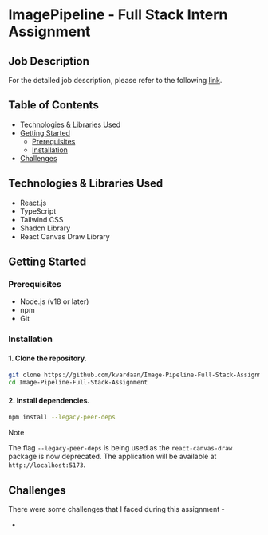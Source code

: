# ImagePipeline - Full Stack Intern Assignment

## Job Description

For the detailed job description, please refer to the following [link](https://festive-spectrum-d2d.notion.site/Full-Stack-Front-End-Focused-Intern-Assignment-15a433b38640806184eeed76e2c76fba).

## Table of Contents

- [Technologies & Libraries Used](#technologies-used)
- [Getting Started](#getting-started)
  - [Prerequisites](#prerequisites)
  - [Installation](#installation)
- [Challenges](#challenges)

## Technologies & Libraries Used

- React.js
- TypeScript
- Tailwind CSS
- Shadcn Library
- React Canvas Draw Library

## Getting Started

### Prerequisites

- Node.js (v18 or later)
- npm
- Git

### Installation

#### 1. Clone the repository.

```bash
git clone https://github.com/kvardaan/Image-Pipeline-Full-Stack-Assignment.git
cd Image-Pipeline-Full-Stack-Assignment
```

#### 2. Install dependencies.

```bash
npm install --legacy-peer-deps
```

> [!NOTE]  
> The flag `--legacy-peer-deps` is being used as the `react-canvas-draw` package is now deprecated.
> The application will be available at `http://localhost:5173`.

## Challenges

There were some challenges that I faced during this assignment -

- 
